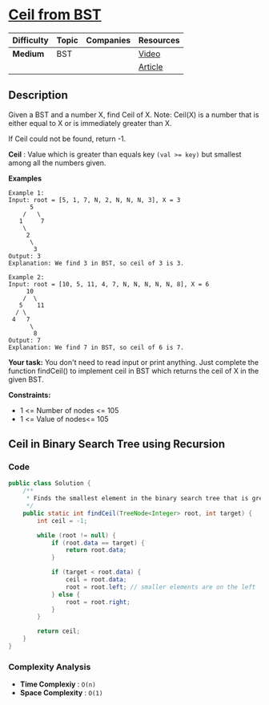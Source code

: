 # [Ceil from BST](https://www.naukri.com/code360/problems/ceil-from-bst_920464?leftPanelTabValue=PROBLEM)

| Difficulty | Topic | Companies | Resources   |
| ---------- | ----- | --------- | ----------- |
| **Medium** | BST   |           | [Video](https://youtu.be/KSsk8AhdOZA)   |
|            |       |           | [Article](https://www.geeksforgeeks.org/floor-and-ceil-from-a-bst/) |

## Description
Given a BST and a number X, find Ceil of X.
Note: Ceil(X) is a number that is either equal to X or is immediately greater than X.

If Ceil could not be found, return -1.

**Ceil** : Value which is greater than equals key `(val >= key)` but smallest among all the numbers given.

**Examples**

```
Example 1:
Input: root = [5, 1, 7, N, 2, N, N, N, 3], X = 3
      5
    /   \
   1     7
    \
     2 
      \
       3
Output: 3
Explanation: We find 3 in BST, so ceil of 3 is 3.
```

```
Example 2:
Input: root = [10, 5, 11, 4, 7, N, N, N, N, N, 8], X = 6
     10
    /  \
   5    11
  / \ 
 4   7
      \
       8
Output: 7
Explanation: We find 7 in BST, so ceil of 6 is 7.
```

**Your task:**
You don't need to read input or print anything. Just complete the function findCeil() to implement ceil in BST which returns the ceil of X in the given BST.

**Constraints:**
- 1 <= Number of nodes <= 105
- 1 <= Value of nodes<= 105


## Ceil in Binary Search Tree using Recursion 

### Code
```java
public class Solution {
    /**
     * Finds the smallest element in the binary search tree that is greater than or equal to the given target value.
     */
    public static int findCeil(TreeNode<Integer> root, int target) {
        int ceil = -1;

        while (root != null) {
            if (root.data == target) {
                return root.data;
            }

            if (target < root.data) {
                ceil = root.data;
                root = root.left; // smaller elements are on the left
            } else {
                root = root.right;
            }
        }

        return ceil;
    }
}
```

### Complexity Analysis

- **Time Complexiy** : `O(n)`
- **Space Complexity** : `O(1)`

 